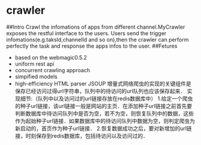 # crawler
##Intro
Crawl the infomations of apps from different channel.MyCrawler exposes the restful interface to the users. Users send the trigger infomations(e.g.taksId,channelId and so on),then the crawler can perform perfectly the task and response the apps infos to the user.
##Fetures
- based on the webmagic0.5.2
- uniform rest api
- concurrent crawling approach
- simpified models
- high-efficiency HTML parser JSOUP
增量式网络爬虫的实现的关键组件是保存已经访问过得url字符串，队列中的待访问的url队列也应该保存起来．
实现细节:（队列中以及访问过的url链接存放在redis数据库中）
1.给定一个爬虫的种子url链接，该url链接一般是网站的主页．在添加种子url链接之前首先要判断数据库中待访问队列中是否为空，若不为空，则恢复队列中的数据，这些作为起始种子url链接．如果数据库中的待访问队列中数据为空，则判定爬虫为新启动的，首页作为种子url链接．
2.恢复数据成功之后，要对新增加的url链接，时刻保存到redis数据库，包括待访问以及访问过的．
